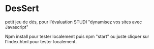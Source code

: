 # DesSert
petit jeu de dés, pour l'évaluation STUDI "dynamisez vos sites avec Javascript"

Npm install pour tester localement puis npm "start" ou juste cliquer sur l'index.html pour tester localement.
